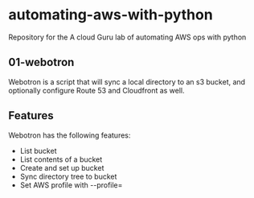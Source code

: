 # automating-aws-with-python
Repository for the A cloud Guru lab of automating AWS ops with python

## 01-webotron

Webotron is a script that will sync a local directory to an s3 bucket, and optionally configure Route 53 and Cloudfront as well.

## Features

Webotron has the following features:

- List bucket
- List contents of a bucket
- Create and set up bucket
- Sync directory tree to bucket
- Set AWS profile with --profile=<ProfileName>
